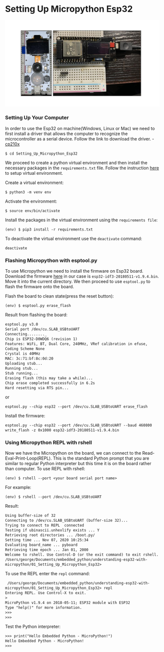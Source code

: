 # Setting Up Micropython Esp32

![Esp32](/asset/esp32a.jpg)

 ### Setting Up Your Computer 
In order to use the Esp32 on machine(Windows, Linux or Mac) we need to first install a driver that allows the computer to recognize the microcontroller as a serial device. Follow the link to download the driver. - [cp210x](https://www.silabs.com/products/development-tools/software/usb-to-uart-bridge-vcp-drivers)

```
$ cd Setting_Up_Micropython_Esp32
```

We proceed to create a python virtual environment and then install the necessary packages in the `requirements.txt` file. Follow the instruction [here](https://packaging.python.org/guides/installing-using-pip-and-virtual-environments/) to setup virtual environment. 

Create  a virtual environment:

```
$ python3 -m venv env
```

Activate the environment:
```
$ source env/bin/activate
```
Install the packages in the virtual environment using the `requirements file`:
```
(env) $ pip3 install -r requirements.txt
```

To deactivate the virtual environment use the `deactivate` command:
```
deactivate
```

 ### Flashing Micropython with esptool.py
To use Micropython we need to install the firmware on Esp32 board. Download the firmware [here](https://micropython.org/download/) in our case is `esp32-idf3-20180511-v1.9.4.bin`. Move it into the current directory. We then proceed to use `esptool.py` to flash the firmware onto the board. 

Flash the board to clean state(press the reset button):
```
(env) $ esptool.py erase_flash 
```
Result from flashing the board:
```
esptool.py v3.0
Serial port /dev/cu.SLAB_USBtoUART
Connecting........_
Chip is ESP32-D0WDQ6 (revision 1)
Features: WiFi, BT, Dual Core, 240MHz, VRef calibration in efuse, Coding Scheme None
Crystal is 40MHz
MAC: 3c:71:bf:8c:0d:20
Uploading stub...
Running stub...
Stub running...
Erasing flash (this may take a while)...
Chip erase completed successfully in 6.2s
Hard resetting via RTS pin...
```
or 

```
esptool.py --chip esp32 --port /dev/cu.SLAB_USBtoUART erase_flash
```

Install the firmware:
```
esptool.py --chip esp32 --port /dev/cu.SLAB_USBtoUART --baud 460800 write_flash -z 0x1000 esp32-idf3-20180511-v1.9.4.bin
``` 


 ### Using Micropython REPL with rshell
 Now we have the Micropython on the board, we can connect to the Read-Eval-Print-Loop(REPL). This is the standard Python prompt that you are similar to regular Python interpreter but this time it is on the board rather than computer. 
 To use REPL with rshell:
 ```
 (env) $ rshell --port <your board serial port name>
 ```
For example:
 ```
 (env) $ rshell --port /dev/cu.SLAB_USBtoUART
 ```
 Result:
 ```
 Using buffer-size of 32
Connecting to /dev/cu.SLAB_USBtoUART (buffer-size 32)...
Trying to connect to REPL  connected
Testing if ubinascii.unhexlify exists ... Y
Retrieving root directories ... /boot.py/
Setting time ... Nov 07, 2020 10:25:34
Evaluating board_name ... pyboard
Retrieving time epoch ... Jan 01, 2000
Welcome to rshell. Use Control-D (or the exit command) to exit rshell.
/Users/george/Documents/embedded_python/understanding-esp32-with-micropython/01_Setting_Up_Micropython_Esp32> 
 ```

To use the REPL enter the `repl` command: 
```
 /Users/george/Documents/embedded_python/understanding-esp32-with-micropython/01_Setting_Up_Micropython_Esp32> repl
Entering REPL. Use Control-X to exit.
>
MicroPython v1.9.4 on 2018-05-11; ESP32 module with ESP32
Type "help()" for more information.
>>> 
>>> 
```

Test the Python interpreter:

```
>>> print("Hello Embedded Python - MicroPython!")
Hello Embedded Python - MicroPython!
>>> 
```